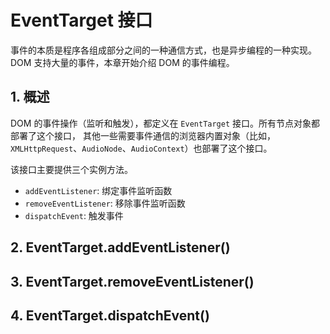 # EventTarget 接口

事件的本质是程序各组成部分之间的一种通信方式，也是异步编程的一种实现。
DOM 支持大量的事件，本章开始介绍 DOM 的事件编程。

## 1. 概述

DOM 的事件操作（监听和触发），都定义在 `EventTarget` 接口。所有节点对象都部署了这个接口，
其他一些需要事件通信的浏览器内置对象（比如，`XMLHttpRequest`、`AudioNode`、`AudioContext`）也部署了这个接口。

该接口主要提供三个实例方法。

* `addEventListener`: 绑定事件监听函数
* `removeEventListener`: 移除事件监听函数
* `dispatchEvent`: 触发事件

## 2. EventTarget.addEventListener()

## 3. EventTarget.removeEventListener()

## 4. EventTarget.dispatchEvent()

